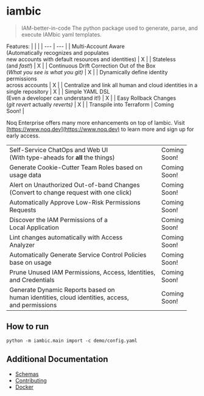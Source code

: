# iambic

> IAM-better-in-code
The python package used to generate, parse, and execute IAMbic yaml templates.

Features: 
|     |     |
| --- | --- |
| Multi-Account Aware <br>(Automatically recognizes and populates<br>new accounts with default resources and identities) | X   |
| Stateless (and *fast!*) | X   |
| Continuous Drift Correction Out of the Box<br>(*What you see is what you git)* | X   |
| Dynamically define identity permissions<br>across accounts | X   |
| Centralize and link all human and cloud identities in a<br>single repository | X   |
| Simple YAML DSL<br>(Even a developer can understand it!) | X   |
| Easy Rollback Changes<br>(*git revert* actually *reverts)* | X   |
| Transpile into Terraform | Coming<br>Soon! |

Noq Enterprise offers many more enhancements on top of Iambic. Visit [https://www.noq.dev](https://www.noq.dev) to learn more and sign up for early access.

|     |     |
| --- | --- |
| Self-Service ChatOps and Web UI<br>(With type-aheads for **all** the things) | Coming<br>Soon! |
| Generate Cookie-Cutter Team Roles based on<br>usage data | Coming<br>Soon! |
| Alert on Unauthorized Out-of-band Changes<br>(Convert to change request with one click) | Coming<br>Soon! |
| Automatically Approve Low-Risk Permissions<br>Requests | Coming<br>Soon! |
| Discover the IAM Permissions of a<br>Local Application | Coming<br>Soon! |
| Lint changes automatically with Access<br>Analyzer | Coming<br>Soon! |
| Automatically Generate Service Control Policies<br>base on usage | Coming<br>Soon! |
| Prune Unused IAM Permissions, Access, Identities,<br>and Credentials | Coming<br>Soon! |
| Generate Dynamic Reports based on<br>human identities, cloud identities, access, <br>and permissions | Coming<br>Soon! |

## How to run

`python -m iambic.main import -c demo/config.yaml`

## Additional Documentation

* [Schemas](docs/SCHEMA.md)
* [Contributing](docs/CONTRIBUTING.md)
* [Docker](docs/DOCKER.md)
